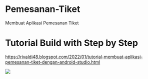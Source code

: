 # Pemesanan-Tiket
Membuat Aplikasi Pemesanan Tiket

# Tutorial Build with Step by Step
https://rivaldi48.blogspot.com/2022/01/tutorial-membuat-aplikasi-pemesanan-tiket-dengan-android-studio.html

<img src="https://blogger.googleusercontent.com/img/a/AVvXsEiZyI4l2239b5eVIT4xtXMp1zn49_LW0QQa5OvFvlwC3ib7DRAcUNj5Vo9z_Afgea_dIAnYHwPhGwpNCWnv0T-dUtIxWRLH9tlEx9XwxZXo9RtbpF4pTu-OFwHglW_H19HAG8-g4HNPRwLL_ShynJ8r0sDrkkoTU3Snbd3igEBbPkaiaXEOiAwpafU9aw=s1280" data-canonical-src="https://blogger.googleusercontent.com/img/a/AVvXsEiZyI4l2239b5eVIT4xtXMp1zn49_LW0QQa5OvFvlwC3ib7DRAcUNj5Vo9z_Afgea_dIAnYHwPhGwpNCWnv0T-dUtIxWRLH9tlEx9XwxZXo9RtbpF4pTu-OFwHglW_H19HAG8-g4HNPRwLL_ShynJ8r0sDrkkoTU3Snbd3igEBbPkaiaXEOiAwpafU9aw=s1280" style="max-width:100%;">
